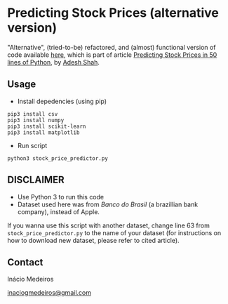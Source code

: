 # Predicting Stock Prices (alternative version)

"Alternative", (tried-to-be) refactored, and (almost) functional version of code available [here](https://github.com/shah0150/Predicting_Stock_Prices), which is part of article [Predicting Stock Prices in 50 lines of Python](https://medium.com/towards-data-science/predicting-stock-prices-in-50-lines-of-python-c2c56a84b03d), by [Adesh Shah](https://medium.com/@shaha).

## Usage

* Install depedencies (using pip)

```
pip3 install csv
pip3 install numpy
pip3 install scikit-learn
pip3 install matplotlib
```

* Run script

```
python3 stock_price_predictor.py
```

## DISCLAIMER
* Use Python 3 to run this code
* Dataset used here was from _Banco do Brasil_ (a brazillian bank company), instead of Apple.

If you wanna use this script with another dataset, change line 63 from `stock_price_predictor.py` to the name of your dataset (for instructions on how to download new dataset, please refer to cited article).


## Contact
Inácio Medeiros

inaciogmedeiros@gmail.com
